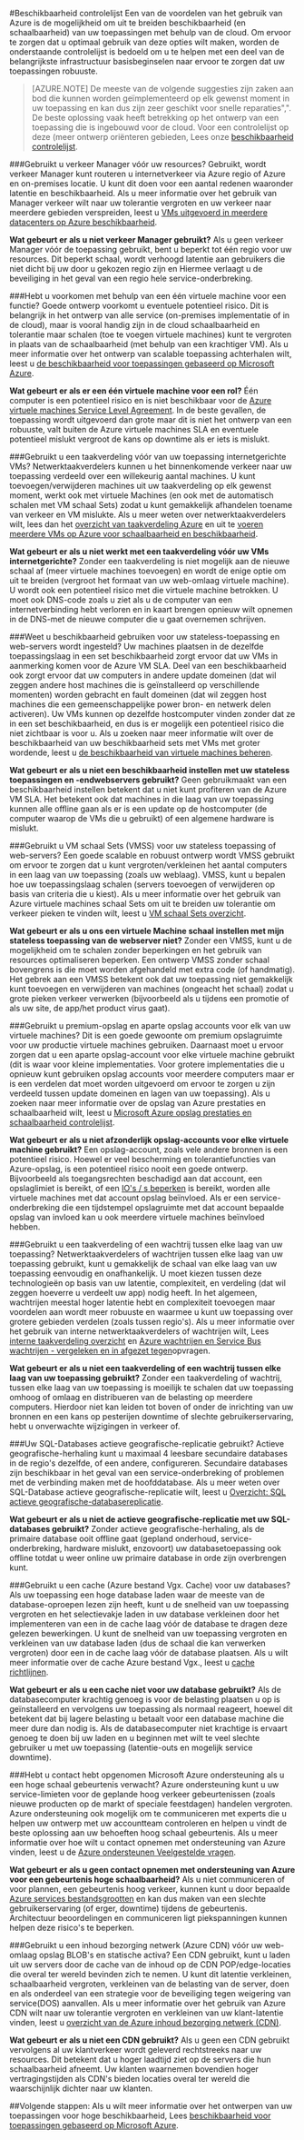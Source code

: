 <properties
   pageTitle="Beschikbaarheid controlelijst | Microsoft Azure"
   description="Een snelle controlelijst met instellingen en acties die u uitvoeren kunt om ervoor te zorgen dat u de beschikbaarheid van uw toepassingen met Azure verbeteren."
   services=""
   documentationCenter="na"
   authors="adamglick"
   manager="saladki"
   editor=""/>

<tags
   ms.service="resiliency"
   ms.devlang="na"
   ms.topic="article"
   ms.tgt_pltfrm="na"
   ms.workload="na"
   ms.date="08/18/2016"
   ms.author="aglick"/>

#<a name="high-availability-checklist"></a>Beschikbaarheid controlelijst
Een van de voordelen van het gebruik van Azure is de mogelijkheid om uit te breiden beschikbaarheid (en schaalbaarheid) van uw toepassingen met behulp van de cloud. Om ervoor te zorgen dat u optimaal gebruik van deze opties wilt maken, worden de onderstaande controlelijst is bedoeld om u te helpen met een deel van de belangrijkste infrastructuur basisbeginselen naar ervoor te zorgen dat uw toepassingen robuuste. 

>[AZURE.NOTE] De meeste van de volgende suggesties zijn zaken aan bod die kunnen worden geïmplementeerd op elk gewenst moment in uw toepassing en kan dus zijn zeer geschikt voor snelle reparaties",". De beste oplossing vaak heeft betrekking op het ontwerp van een toepassing die is ingebouwd voor de cloud.  Voor een controlelijst op deze (meer ontwerp oriënteren gebieden, Lees onze [beschikbaarheid controlelijst](../best-practices-availability-checklist.md).

###<a name="are-you-using-traffic-manager-in-front-of-your-resources"></a>Gebruikt u verkeer Manager vóór uw resources?
Gebruikt, wordt verkeer Manager kunt routeren u internetverkeer via Azure regio of Azure en on-premises locatie. U kunt dit doen voor een aantal redenen waaronder latentie en beschikbaarheid. Als u meer informatie over het gebruik van Manager verkeer wilt naar uw tolerantie vergroten en uw verkeer naar meerdere gebieden verspreiden, leest u [VMs uitgevoerd in meerdere datacenters op Azure beschikbaarheid](../guidance/guidance-compute-multiple-datacenters.md).

__Wat gebeurt er als u niet verkeer Manager gebruikt?__ Als u geen verkeer Manager vóór de toepassing gebruikt, bent u beperkt tot één regio voor uw resources. Dit beperkt schaal, wordt verhoogd latentie aan gebruikers die niet dicht bij uw door u gekozen regio zijn en Hiermee verlaagt u de beveiliging in het geval van een regio hele service-onderbreking.

###<a name="have-you-avoided-using-a-single-virtual-machine-for-any-role"></a>Hebt u voorkomen met behulp van een één virtuele machine voor een functie?
Goede ontwerp voorkomt u eventuele potentieel risico. Dit is belangrijk in het ontwerp van alle service (on-premises implementatie of in de cloud), maar is vooral handig zijn in de cloud schaalbaarheid en tolerantie maar schalen (toe te voegen virtuele machines) kunt te vergroten in plaats van de schaalbaarheid (met behulp van een krachtiger VM). Als u meer informatie over het ontwerp van scalable toepassing achterhalen wilt, leest u [de beschikbaarheid voor toepassingen gebaseerd op Microsoft Azure](resiliency-high-availability-azure-applications.md).

__Wat gebeurt er als er een één virtuele machine voor een rol?__ Één computer is een potentieel risico en is niet beschikbaar voor de [Azure virtuele machines Service Level Agreement](https://azure.microsoft.com/support/legal/sla/virtual-machines/v1_0/). In de beste gevallen, de toepassing wordt uitgevoerd dan grote maar dit is niet het ontwerp van een robuuste, valt buiten de Azure virtuele machines SLA en eventuele potentieel mislukt vergroot de kans op downtime als er iets is mislukt.

###<a name="are-you-using-a-load-balancer-in-front-of-your-applications-internet-facing-vms"></a>Gebruikt u een taakverdeling vóór van uw toepassing internetgerichte VMs?
Netwerktaakverdelers kunnen u het binnenkomende verkeer naar uw toepassing verdeeld over een willekeurig aantal machines. U kunt toevoegen/verwijderen machines uit uw taakverdeling op elk gewenst moment, werkt ook met virtuele Machines (en ook met de automatisch schalen met VM schaal Sets) zodat u kunt gemakkelijk afhandelen toename van verkeer en VM mislukte. Als u meer weten over netwerktaakverdelers wilt, lees dan het [overzicht van taakverdeling Azure](../load-balancer/load-balancer-overview.md) en uit te [voeren meerdere VMs op Azure voor schaalbaarheid en beschikbaarheid](../guidance/guidance-compute-multi-vm.md).

__Wat gebeurt er als u niet werkt met een taakverdeling vóór uw VMs internetgerichte?__ Zonder een taakverdeling is niet mogelijk aan de nieuwe schaal af (meer virtuele machines toevoegen) en wordt de enige optie om uit te breiden (vergroot het formaat van uw web-omlaag virtuele machine). U wordt ook een potentieel risico met die virtuele machine betrokken. U moet ook DNS-code zoals u ziet als u de computer van een internetverbinding hebt verloren en in kaart brengen opnieuw wilt opnemen in de DNS-met de nieuwe computer die u gaat overnemen schrijven.

###<a name="are-you-using-availability-sets-for-your-stateless-application-and-web-servers"></a>Weet u beschikbaarheid gebruiken voor uw stateless-toepassing en web-servers wordt ingesteld?
Uw machines plaatsen in de dezelfde toepassingslaag in een set beschikbaarheid zorgt ervoor dat uw VMs in aanmerking komen voor de Azure VM SLA. Deel van een beschikbaarheid ook zorgt ervoor dat uw computers in andere update domeinen (dat wil zeggen andere host machines die is geïnstalleerd op verschillende momenten) worden gebracht en fault domeinen (dat wil zeggen host machines die een gemeenschappelijke power bron- en netwerk delen activeren). Uw VMs kunnen op dezelfde hostcomputer vinden zonder dat ze in een set beschikbaarheid, en dus is er mogelijk een potentieel risico die niet zichtbaar is voor u. Als u zoeken naar meer informatie wilt over de beschikbaarheid van uw beschikbaarheid sets met VMs met groter wordende, leest u [de beschikbaarheid van virtuele machines beheren](../virtual-machines/virtual-machines-windows-manage-availability.md).

__Wat gebeurt er als u niet een beschikbaarheid instellen met uw stateless toepassingen en -endwebservers gebruikt?__ Geen gebruikmaakt van een beschikbaarheid instellen betekent dat u niet kunt profiteren van de Azure VM SLA. Het betekent ook dat machines in die laag van uw toepassing kunnen alle offline gaan als er is een update op de hostcomputer (de computer waarop de VMs die u gebruikt) of een algemene hardware is mislukt.

###<a name="are-you-using-virtual-machine-scale-sets-vmss-for-your-stateless-application-or-web-servers"></a>Gebruikt u VM schaal Sets (VMSS) voor uw stateless toepassing of web-servers?
Een goede scalable en robuust ontwerp wordt VMSS gebruikt om ervoor te zorgen dat u kunt vergroten/verkleinen het aantal computers in een laag van uw toepassing (zoals uw weblaag). VMSS, kunt u bepalen hoe uw toepassingslaag schalen (servers toevoegen of verwijderen op basis van criteria die u kiest). Als u meer informatie over het gebruik van Azure virtuele machines schaal Sets om uit te breiden uw tolerantie om verkeer pieken te vinden wilt, leest u [VM schaal Sets overzicht](../virtual-machine-scale-sets/virtual-machine-scale-sets-overview.md).

__Wat gebeurt er als u ons een virtuele Machine schaal instellen met mijn stateless toepassing van de webserver niet?__ Zonder een VMSS, kunt u de mogelijkheid om te schalen zonder beperkingen en het gebruik van resources optimaliseren beperken. Een ontwerp VMSS zonder schaal bovengrens is die moet worden afgehandeld met extra code (of handmatig). Het gebrek aan een VMSS betekent ook dat uw toepassing niet gemakkelijk kunt toevoegen en verwijderen van machines (ongeacht het schaal) zodat u grote pieken verkeer verwerken (bijvoorbeeld als u tijdens een promotie of als uw site, de app/het product virus gaat).

###<a name="are-you-using-premium-storage-and-separate-storage-accounts-for-each-of-your-virtual-machines"></a>Gebruikt u premium-opslag en aparte opslag accounts voor elk van uw virtuele machines?
Dit is een goede gewoonte om premium opslagruimte voor uw productie virtuele machines gebruiken. Daarnaast moet u ervoor zorgen dat u een aparte opslag-account voor elke virtuele machine gebruikt (dit is waar voor kleine implementaties. Voor grotere implementaties die u opnieuw kunt gebruiken opslag accounts voor meerdere computers maar er is een verdelen dat moet worden uitgevoerd om ervoor te zorgen u zijn verdeeld tussen update domeinen en lagen van uw toepassing). Als u zoeken naar meer informatie over de opslag van Azure prestaties en schaalbaarheid wilt, leest u [Microsoft Azure opslag prestaties en schaalbaarheid controlelijst](../storage/storage-performance-checklist.md).

__Wat gebeurt er als u niet afzonderlijk opslag-accounts voor elke virtuele machine gebruikt?__ Een opslag-account, zoals vele andere bronnen is een potentieel risico. Hoewel er veel bescherming en tolerantiefuncties van Azure-opslag, is een potentieel risico nooit een goede ontwerp. Bijvoorbeeld als toegangsrechten beschadigd aan dat account, een opslaglimiet is bereikt, of een [IO's / s beperken](../azure-subscription-service-limits.md#virtual-machine-disk-limits) is bereikt, worden alle virtuele machines met dat account opslag beïnvloed. Als er een service-onderbreking die een tijdstempel opslagruimte met dat account bepaalde opslag van invloed kan u ook meerdere virtuele machines beïnvloed hebben.

###<a name="are-you-using-a-load-balancer-or-a-queue-between-each-tier-of-your-application"></a>Gebruikt u een taakverdeling of een wachtrij tussen elke laag van uw toepassing?
Netwerktaakverdelers of wachtrijen tussen elke laag van uw toepassing gebruikt, kunt u gemakkelijk de schaal van elke laag van uw toepassing eenvoudig en onafhankelijk. U moet kiezen tussen deze technologieën op basis van uw latentie, complexiteit, en verdeling (dat wil zeggen hoeverre u verdeelt uw app) nodig heeft. In het algemeen, wachtrijen meestal hoger latentie hebt en complexiteit toevoegen maar voordelen aan wordt meer robuuste en waarmee u kunt uw toepassing over grotere gebieden verdelen (zoals tussen regio's). Als u meer informatie over het gebruik van interne netwerktaakverdelers of wachtrijen wilt, Lees [interne taakverdeling overzicht](../load-balancer/load-balancer-internal-overview.md) en [Azure wachtrijen en Service Bus wachtrijen - vergeleken en in afgezet tegen](../service-bus-messaging/service-bus-azure-and-service-bus-queues-compared-contrasted.md)opvragen.

__Wat gebeurt er als u niet een taakverdeling of een wachtrij tussen elke laag van uw toepassing gebruikt?__ Zonder een taakverdeling of wachtrij, tussen elke laag van uw toepassing is moeilijk te schalen dat uw toepassing omhoog of omlaag en distribueren van de belasting op meerdere computers. Hierdoor niet kan leiden tot boven of onder de inrichting van uw bronnen en een kans op pesterijen downtime of slechte gebruikerservaring, hebt u onverwachte wijzigingen in verkeer of.
 
###<a name="are-your-sql-databases-using-active-geo-replication"></a>Uw SQL-Databases actieve geografische-replicatie gebruikt? 
Actieve geografische-herhaling kunt u maximaal 4 leesbare secundaire databases in de regio's dezelfde, of een andere, configureren. Secundaire databases zijn beschikbaar in het geval van een service-onderbreking of problemen met de verbinding maken met de hoofddatabase. Als u meer weten over SQL-Database actieve geografische-replicatie wilt, leest u [Overzicht: SQL actieve geografische-databasereplicatie](../sql-database/sql-database-geo-replication-overview.md).
 
 __Wat gebeurt er als u niet de actieve geografische-replicatie met uw SQL-databases gebruikt?__ Zonder actieve geografische-herhaling, als de primaire database ooit offline gaat (gepland onderhoud, service-onderbreking, hardware mislukt, enzovoort) uw databasetoepassing ook offline totdat u weer online uw primaire database in orde zijn overbrengen kunt. 
 
###<a name="are-you-using-a-cache-azure-redis-cache-in-front-of-your-databases"></a>Gebruikt u een cache (Azure bestand Vgx. Cache) voor uw databases?
Als uw toepassing een hoge database laden waar de meeste van de database-oproepen lezen zijn heeft, kunt u de snelheid van uw toepassing vergroten en het selectievakje laden in uw database verkleinen door het implementeren van een in de cache laag vóór de database te dragen deze gelezen bewerkingen. U kunt de snelheid van uw toepassing vergroten en verkleinen van uw database laden (dus de schaal die kan verwerken vergroten) door een in de cache laag vóór de database plaatsen. Als u wilt meer informatie over de cache Azure bestand Vgx., leest u [cache richtlijnen](../best-practices-caching.md).
 
 __Wat gebeurt er als u een cache niet voor uw database gebruikt?__ Als de databasecomputer krachtig genoeg is voor de belasting plaatsen u op is geïnstalleerd en vervolgens uw toepassing als normaal reageert, hoewel dit betekent dat bij lagere belasting u betaalt voor een database machine die meer dure dan nodig is. Als de databasecomputer niet krachtige is ervaart genoeg te doen bij uw laden en u beginnen met wilt te veel slechte gebruiker u met uw toepassing (latentie-outs en mogelijk service downtime).
 
###<a name="have-you-contacted-microsoft-azure-support-if-you-are-expecting-a-high-scale-event"></a>Hebt u contact hebt opgenomen Microsoft Azure ondersteuning als u een hoge schaal gebeurtenis verwacht?
Azure ondersteuning kunt u uw service-limieten voor de geplande hoog verkeer gebeurtenissen (zoals nieuwe producten op de markt of speciale feestdagen) handelen vergroten. Azure ondersteuning ook mogelijk om te communiceren met experts die u helpen uw ontwerp met uw accountteam controleren en helpen u vindt de beste oplossing aan uw behoeften hoog schaal gebeurtenis. Als u meer informatie over hoe wilt u contact opnemen met ondersteuning van Azure vinden, leest u de [Azure ondersteunen Veelgestelde vragen](https://azure.microsoft.com/support/faq/).

__Wat gebeurt er als u geen contact opnemen met ondersteuning van Azure voor een gebeurtenis hoge schaalbaarheid?__ Als u niet communiceren of voor plannen, een gebeurtenis hoog verkeer, kunnen kunt u door bepaalde [Azure services bestandsgrootten](../azure-subscription-service-limits.md) en kan dus maken van een slechte gebruikerservaring (of erger, downtime) tijdens de gebeurtenis. Architectuur beoordelingen en communiceren ligt piekspanningen kunnen helpen deze risico's te beperken.

###<a name="are-you-using-a-content-delivery-network-azure-cdn-in-front-of-your-web-facing-storage-blobs-and-static-assets"></a>Gebruikt u een inhoud bezorging netwerk (Azure CDN) vóór uw web-omlaag opslag BLOB's en statische activa?
Een CDN gebruikt, kunt u laden uit uw servers door de cache van de inhoud op de CDN POP/edge-locaties die overal ter wereld bevinden zich te nemen. U kunt dit latentie verkleinen, schaalbaarheid vergroten, verkleinen van de belasting van de server, doen en als onderdeel van een strategie voor de beveiliging tegen weigering van service(DOS) aanvallen. Als u meer informatie over het gebruik van Azure CDN wilt naar uw tolerantie vergroten en verkleinen van uw klant-latentie vinden, leest u [overzicht van de Azure inhoud bezorging netwerk (CDN)](../cdn/cdn-overview.md).

__Wat gebeurt er als u niet een CDN gebruikt?__ Als u geen een CDN gebruikt vervolgens al uw klantverkeer wordt geleverd rechtstreeks naar uw resources. Dit betekent dat u hoger laadtijd ziet op de servers die hun schaalbaarheid afneemt. Uw klanten waarnemen bovendien hoger vertragingstijden als CDN's bieden locaties overal ter wereld die waarschijnlijk dichter naar uw klanten.

##<a name="next-steps"></a>Volgende stappen:
Als u wilt meer informatie over het ontwerpen van uw toepassingen voor hoge beschikbaarheid, Lees [beschikbaarheid voor toepassingen gebaseerd op Microsoft Azure](resiliency-high-availability-azure-applications.md).
